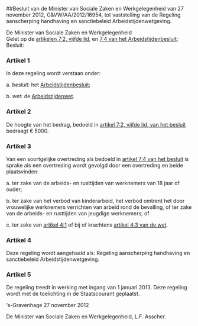 <meta http-equiv='Content-Type' content='text/html; charset=utf-8' />

##Besluit van de Minister van Sociale Zaken en Werkgelegenheid van 27 november 2012, G&VW/AA/2012/16954, tot vaststelling van de Regeling aanscherping handhaving en sanctiebeleid Arbeidstijdenwetgeving.

De Minister van Sociale Zaken en Werkgelegenheid  
Gelet op de [artikelen 7:2, vijfde lid](../../../../../../../../AMvB/arbeidstijdenbesluit/BWBR0007687/README.md), en [7:4 van het Arbeidstijdenbesluit](../../../../../../../../AMvB/arbeidstijdenbesluit/BWBR0007687/README.md);
Besluit:    

### Artikel  1  

In deze regeling wordt verstaan onder: 

a.  *besluit:* het [Arbeidstijdenbesluit](../../../../../../../../AMvB/arbeidstijdenbesluit/BWBR0007687/README.md);  

b.  *wet:* de [Arbeidstijdenwet](../../../../../../../../wet/arbeidstijdenwet/BWBR0007671/README.md).   

### Artikel  2  

De hoogte van het bedrag, bedoeld in [artikel 7:2, vijfde lid, van het besluit](../../../../../../../../AMvB/arbeidstijdenbesluit/BWBR0007687/README.md) bedraagt € 5000. 

### Artikel  3  

Van een soortgelijke overtreding als bedoeld in [artikel 7:4 van het besluit](../../../../../../../../AMvB/arbeidstijdenbesluit/BWBR0007687/README.md) is sprake als een overtreding wordt gevolgd door een overtreding en beide plaatsvinden: 

a. ter zake van de arbeids- en rusttijden van werknemers van 18 jaar of ouder;  

b. ter zake van het verbod van kinderarbeid, het verbod omtrent het door vrouwelijke werknemers verrichten van arbeid rond de bevalling, of ter zake van de arbeids- en rusttijden van jeugdige werknemers; of  

c. ter zake van [artikel 4:1](../../../../../../../../wet/arbeidstijdenwet/BWBR0007671/README.md) of bij of krachtens [artikel 4:3 van de wet](../../../../../../../../wet/arbeidstijdenwet/BWBR0007671/README.md).   

### Artikel  4  

Deze regeling wordt aangehaald als: Regeling aanscherping handhaving en sanctiebeleid Arbeidstijdenwetgeving. 

### Artikel  5  

De regeling treedt in werking met ingang van 1 januari 2013. 
Deze regeling wordt met de toelichting in de Staatscourant geplaatst.   

‘s-Gravenhage 
27 november 2012   

De 
Minister van Sociale Zaken en Werkgelegenheid, 
L.F. Asscher.     
